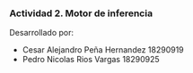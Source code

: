 ### Actividad 2. Motor de inferencia

Desarrollado por:
- Cesar Alejandro Peña Hernandez      18290919
- Pedro Nicolas Rios Vargas           18290925
